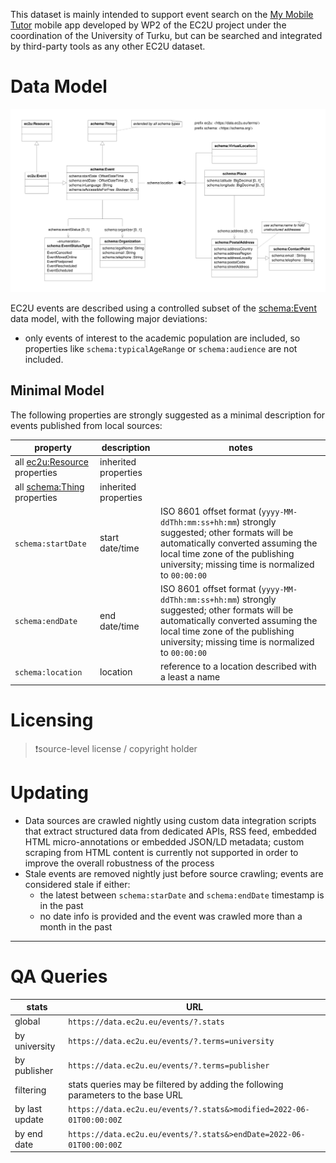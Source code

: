 This dataset is mainly intended to support event search on the [My Mobile Tutor](https://mmt.ec2u.eu) mobile app developed by WP2 of the EC2U project under the coordination of the University of Turku, but can be searched and integrated by third-party tools as any other EC2U dataset.

# Data Model

![event data model](index/events.svg)

EC2U events are described using a controlled subset of the [schema:Event](https://schema.org/Event) data model, with the
following major deviations:

* only events of interest to the academic population are included, so properties like `schema:typicalAgeRange` or
  `schema:audience` are not included.

## Minimal Model

The following properties are strongly suggested as a minimal description for events published from local sources:

| property                                     | description          | notes                                                        |
| -------------------------------------------- | -------------------- | ------------------------------------------------------------ |
| all [ec2u:Resource](/datasets/resources) properties | inherited properties |                                                              |
| all [schema:Thing](things.md) properties     | inherited properties |                                                              |
| `schema:startDate`                           | start date/time      | ISO 8601 offset format (`yyyy-MM-ddThh:mm:ss+hh:mm`) strongly suggested; other formats will be automatically converted assuming the local time zone of  the publishing university; missing time is normalized to `00:00:00` |
| `schema:endDate`                             | end date/time        | ISO 8601 offset format (`yyyy-MM-ddThh:mm:ss+hh:mm`) strongly suggested; other formats will be automatically converted assuming the local time zone of  the publishing university; missing time is normalized to `00:00:00` |
| `schema:location`                            | location             | reference to a location described with a least a name        |

# Licensing

> ❗️source-level license / copyright holder

# Updating

* Data sources are crawled nightly using custom data integration scripts that extract structured data from dedicated
  APIs, RSS feed, embedded HTML micro-annotations or embedded JSON/LD metadata; custom scraping from HTML content is
  currently not supported in order to improve the overall robustness of the process
* Stale events are removed nightly just before source crawling; events are considered stale if either:
  * the latest between `schema:starDate` and `schema:endDate` timestamp is in the past
  * no date info is provided and the event was crawled more than a month in the past

---
# QA Queries

| stats          | URL                                                          |
| -------------- | ------------------------------------------------------------ |
| global         | `https://data.ec2u.eu/events/?.stats`                        |
| by university  | `https://data.ec2u.eu/events/?.terms=university`             |
| by publisher   | `https://data.ec2u.eu/events/?.terms=publisher`              |
| filtering      | stats queries may be filtered by adding the following parameters to the base URL |
| by last update | `https://data.ec2u.eu/events/?.stats&>modified=2022-06-01T00:00:00Z` |
| by end date    | `https://data.ec2u.eu/events/?.stats&>endDate=2022-06-01T00:00:00Z` |

